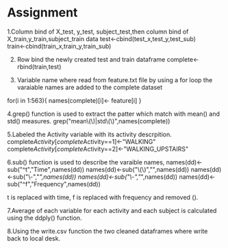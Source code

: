 Assignment
==========
1.Column bind of X_test, y_test, subject_test,then column bind of X_train,y_train,subject_train data
test<-cbind(test_x,test_y,test_sub)   
train<-cbind(train_x,train_y,train_sub)

2. Row bind the newly created test and train dataframe
complete<-rbind(train,test)

3. Variable name where read from feature.txt file by using a for loop the varaiable names are added to the complete dataset

for(i in 1:563){
names(complete)[i]<- feature[i]
}

4.grep() function is used to extract the patter which match with mean() and std() measures.
grep("mean\\(\\)|std\\(\\)",names(complete))

5.Labeled the Activity variable with its activity descrpition.
complete$Activity[complete$Activity==1]<-"WALKING"
complete$Activity[complete$Activity==2]<-"WALKING_UPSTAIRS"

6.sub() function is used to describe the varaible names,
names(dd)<-sub("^t","Time",names(dd))
names(dd)<-sub("\\(\\)","",names(dd))
names(dd)<-sub("\\-","_",names(dd))
names(dd)<-sub("\\-","_",names(dd))
names(dd)<-sub("^f","Frequency",names(dd))

t is replaced with time, f is replaced with frequency and removed ().

7.Average of each variable for each activity and each subject is calculated using the ddply() function.

8.Using the write.csv function the two cleaned dataframes where write back to local desk.




